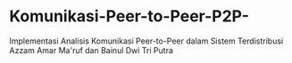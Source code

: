 # Komunikasi-Peer-to-Peer-P2P-
Implementasi Analisis Komunikasi Peer-to-Peer dalam Sistem Terdistribusi 
<br>
Azzam Amar Ma'ruf dan Bainul Dwi Tri Putra
